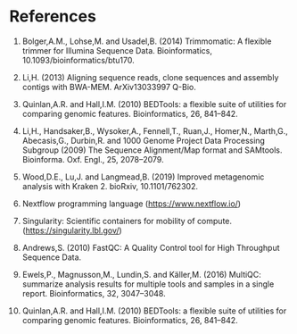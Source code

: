 # References

1. Bolger,A.M., Lohse,M. and Usadel,B. (2014) Trimmomatic: A flexible trimmer for Illumina Sequence Data. Bioinformatics, 10.1093/bioinformatics/btu170.

1. Li,H. (2013) Aligning sequence reads, clone sequences and assembly contigs with BWA-MEM. ArXiv13033997 Q-Bio.

1. Quinlan,A.R. and Hall,I.M. (2010) BEDTools: a flexible suite of utilities for comparing genomic features. Bioinformatics, 26, 841–842.

1. Li,H., Handsaker,B., Wysoker,A., Fennell,T., Ruan,J., Homer,N., Marth,G., Abecasis,G., Durbin,R. and 1000 Genome Project Data Processing Subgroup (2009) The Sequence Alignment/Map format and SAMtools. Bioinforma. Oxf. Engl., 25, 2078–2079.

1. Wood,D.E., Lu,J. and Langmead,B. (2019) Improved metagenomic analysis with Kraken 2. bioRxiv, 10.1101/762302.

1. Nextflow programming language (https://www.nextflow.io/)

1. Singularity: Scientific containers for mobility of compute. (https://singularity.lbl.gov/)

1. Andrews,S. (2010) FastQC: A Quality Control tool for High Throughput Sequence Data.

1. Ewels,P., Magnusson,M., Lundin,S. and Käller,M. (2016) MultiQC: summarize analysis results for multiple tools and samples in a single report. Bioinformatics, 32, 3047–3048.

1. Quinlan,A.R. and Hall,I.M. (2010) BEDTools: a flexible suite of utilities for comparing genomic features. Bioinformatics, 26, 841–842.
